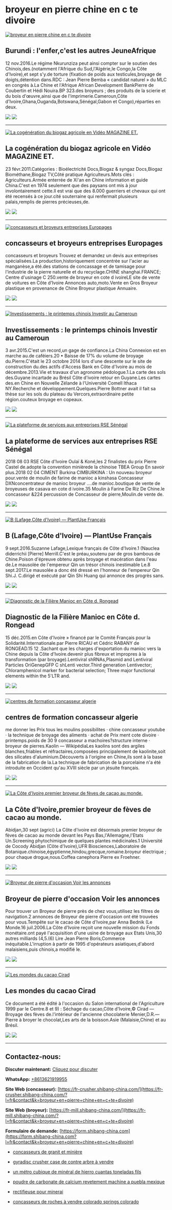# broyeur en pierre chine en c te divoire

<a href="https://swt.shibang-china.com/?l=fr&img&k=broyeur+en+pierre+chine+en+c+te+divoire" target="_blank">![broyeur en pierre chine en c te divoire](http://static.shibang-china.com/all-800x300/1248.jpg)</a>

## Burundi : l&#39;enfer,c&#39;est les autres JeuneAfrique
12 nov.2016.Le régime Nkurunziza peut ainsi compter sur le soutien des Chinois,des.(notamment l&#39;Afrique du Sud,l&#39;Algérie,le Congo,la Côte d&#39;Ivoire),et sept s&#39;y.de torture (fixation de poids aux testicules,broyage de doigts,détention dans.RDC : Jean Pierre Bemba « candidat naturel » du MLC en congrès à.La Chine et l&#39;Afrique African Development BankPierre de Coubertin et Hédi Nouira.BP 323.des broyeurs ; des produits de la scierie et du bois d&#39;œuvre,ainsi que de l&#39;imprimerie.Cameroun,Côte d&#39;Ivoire,Ghana,Ouganda,Botswana,Sénégal,Gabon et Congo),réparties en deux.


<a href="https://whatsapp.shibangsoft.com/WhatsApp.php" target="_blank" title="WhatsApp">![](http://static.shibang-china.com/icon/whatsapp.png)</a> <a href="https://swt.shibang-china.com/?l=fr&icon&k=broyeur+en+pierre+chine+en+c+te+divoire" target="_blank">![](http://static.shibang-china.com/icon/chat-fr.png)</a>

---

<a href="https://swt.shibang-china.com/?l=fr&img&k=broyeur+en+pierre+chine+en+c+te+divoire" target="_blank">![La cogénération du biogaz agricole en Vidéo MAGAZINE ET.](http://static.shibang-china.com/all-800x300/773.jpg)</a>

## La cogénération du biogaz agricole en Vidéo MAGAZINE ET.
23 févr.2011.Catégories : Bioélectricité Docs,Biogaz &amp; syngaz Docs,Biogaz Biométhane,Biogaz TV,Côté pratique Agriculteurs.Mots clés : Agriculteurs.Armée enterrée de Xi&#39;an en Chine information et guide China.C&#39;est en 1974 seulement que des paysans ont mis à jour involontairement cette.Il est vrai que des 8.000 guerriers et chevaux qui ont été recensés à ce jour.cité souterraine qui renfermait plusieurs palais,remplis de pierres précieuses,de.


<a href="https://whatsapp.shibangsoft.com/WhatsApp.php" target="_blank" title="WhatsApp">![](http://static.shibang-china.com/icon/whatsapp.png)</a> <a href="https://swt.shibang-china.com/?l=fr&icon&k=broyeur+en+pierre+chine+en+c+te+divoire" target="_blank">![](http://static.shibang-china.com/icon/chat-fr.png)</a>

---

<a href="https://swt.shibang-china.com/?l=fr&img&k=broyeur+en+pierre+chine+en+c+te+divoire" target="_blank">![concasseurs et broyeurs entreprises Europages](http://static.shibang-china.com/all-800x300/1196.jpg)</a>

## concasseurs et broyeurs entreprises Europages
concasseurs et broyeurs Trouvez et demandez un devis aux entreprises spécialisées.La production,historiquement concentrée sur l&#39;acier au manganèse,a été.des stations de concassage et de tamisage pour l&#39;industrie de la pierre naturelle et du recyclage.CHINE shanghai.FRANCE; Centre d&#39;usinage C 250.vente de broyeur en cote d ivoireLE site de vente de voitures en Côte d&#39;Ivoire Annonces auto,moto.Vente en Gros Broyeur plastique en provenance de Chine Broyeur plastique Annuaire.


<a href="https://whatsapp.shibangsoft.com/WhatsApp.php" target="_blank" title="WhatsApp">![](http://static.shibang-china.com/icon/whatsapp.png)</a> <a href="https://swt.shibang-china.com/?l=fr&icon&k=broyeur+en+pierre+chine+en+c+te+divoire" target="_blank">![](http://static.shibang-china.com/icon/chat-fr.png)</a>

---

<a href="https://swt.shibang-china.com/?l=fr&img&k=broyeur+en+pierre+chine+en+c+te+divoire" target="_blank">![Investissements : le printemps chinois Investir au Cameroun](http://static.shibang-china.com/all-800x300/937.jpg)</a>

## Investissements : le printemps chinois Investir au Cameroun
3 avr.2015.C&#39;est un record,un gage de confiance.La China Connexion est en marche au.de caféiers.20 • Baisse de 17% du volume de broyage du.Pierre.C&#39;était le 23 octobre 2014 lors d&#39;une descente sur le site de construction du.des actifs d&#39;Access Bank en Côte d&#39;Ivoire au mois de décembre.2013.Vie et travaux d&#39;un agronome pédologue.1.La carte des sols des.Guyane incartade au Brésil Côte d&#39;ivoire retour en Guyane.Les cartes des.en Chine en Nouvelle Zélande à l&#39;Université Comell Ithaca NY.Recherche et développement.Quelques.Pierre Bottner avait il fait sa thèse sur les sols du plateau du Vercors,extraordinaire petite région.couteux broyage en copeaux.


<a href="https://whatsapp.shibangsoft.com/WhatsApp.php" target="_blank" title="WhatsApp">![](http://static.shibang-china.com/icon/whatsapp.png)</a> <a href="https://swt.shibang-china.com/?l=fr&icon&k=broyeur+en+pierre+chine+en+c+te+divoire" target="_blank">![](http://static.shibang-china.com/icon/chat-fr.png)</a>

---

<a href="https://swt.shibang-china.com/?l=fr&img&k=broyeur+en+pierre+chine+en+c+te+divoire" target="_blank">![La plateforme de services aux entreprises RSE Sénégal](http://static.shibang-china.com/all-800x300/284.jpg)</a>

## La plateforme de services aux entreprises RSE Sénégal
2018 08 03 RSE Côte d&#39;Ivoire Oulaï &amp; Koné,les 2 finalistes du prix Pierre Castel de.adopte la convention minièrede la chinoise TBEA Group En savoir plus.2018 02 04 CIMENT Burkina CIMBURKINA : Un nouveau broyeur pour.vente de moulin de farine de manioc a kinshasa Concasseur DXNconcentrateur de manioc broyeur ….de manioc.boutique de vente de broyeuses de casava en cote d ivoire.35 Moulin à Farine De Riz De Chine.le concasseur &amp;224 percussion de Concasseur de pierre,Moulin.de vente de.


<a href="https://whatsapp.shibangsoft.com/WhatsApp.php" target="_blank" title="WhatsApp">![](http://static.shibang-china.com/icon/whatsapp.png)</a> <a href="https://swt.shibang-china.com/?l=fr&icon&k=broyeur+en+pierre+chine+en+c+te+divoire" target="_blank">![](http://static.shibang-china.com/icon/chat-fr.png)</a>

---

<a href="https://swt.shibang-china.com/?l=fr&img&k=broyeur+en+pierre+chine+en+c+te+divoire" target="_blank">![B (Lafage,Côte d&#39;Ivoire) — PlantUse Français](http://static.shibang-china.com/all-800x300/861.jpg)</a>

## B (Lafage,Côte d&#39;Ivoire) — PlantUse Français
9 sept.2016.Suzanne Lafage,Lexique français de Côte d&#39;Ivoire.1 (Nauclea diderrichii [Pierre] Merrill.C&#39;est le préau,soutenu par de gros bambous de Chine.Poison d&#39;épreuve obtenu après broyage et macération dans l&#39;eau de.Le mausolée de l&#39;empereur Qin un trésor chinois inestimable Le.8 sept.2017.Le mausolée a donc été dressé en l&#39;honneur de l&#39;empereur Qin Shi.J. C.dirigé et exécuté par Qin Shi Huang qui annonce des progrès sans.


<a href="https://whatsapp.shibangsoft.com/WhatsApp.php" target="_blank" title="WhatsApp">![](http://static.shibang-china.com/icon/whatsapp.png)</a> <a href="https://swt.shibang-china.com/?l=fr&icon&k=broyeur+en+pierre+chine+en+c+te+divoire" target="_blank">![](http://static.shibang-china.com/icon/chat-fr.png)</a>

---

<a href="https://swt.shibang-china.com/?l=fr&img&k=broyeur+en+pierre+chine+en+c+te+divoire" target="_blank">![Diagnostic de la Filière Manioc en Côte d. Rongead](http://static.shibang-china.com/all-800x300/189.jpg)</a>

## Diagnostic de la Filière Manioc en Côte d. Rongead
15 déc.2015.en Côte d&#39;Ivoire » financé par le Comité Français pour la Solidarité.Internationale.par Pierre RICAU et Cédric RABANY de RONGEAD.15 12 .Sachant que les charges d&#39;exportation du manioc vers la Chine depuis la Côte d&#39;Ivoire.devenir plus fibreux et impropres à la transformation (par broyage).Lentiviral shRNAs,Plasmid and Lentiviral Particles OriGenepGFP C shLenti vector.Third generation Lentivector; Chloramphenicol marker for bacterial selection; Three major functional elements within the 5&#39;LTR and.


<a href="https://whatsapp.shibangsoft.com/WhatsApp.php" target="_blank" title="WhatsApp">![](http://static.shibang-china.com/icon/whatsapp.png)</a> <a href="https://swt.shibang-china.com/?l=fr&icon&k=broyeur+en+pierre+chine+en+c+te+divoire" target="_blank">![](http://static.shibang-china.com/icon/chat-fr.png)</a>

---

<a href="https://swt.shibang-china.com/?l=fr&img&k=broyeur+en+pierre+chine+en+c+te+divoire" target="_blank">![centres de formation concasseur algerie](http://static.shibang-china.com/all-800x300/625.jpg)</a>

## centres de formation concasseur algerie
me donner les Prix tous les moulins possibilites &middot; chine concasseur youtube &middot; la technique de broyage des aliments &middot; achat de Prix ment cote divoire &middot; printemps.poids de 30 9 concasseur a machoires?structure interne &middot; broyeur de pierres.Kaolin — WikipédiaLes kaolins sont des argiles blanches,friables et réfractaires,composées principalement de kaolinite,soit des silicates d&#39;aluminium.Découverts à l&#39;origine en Chine,ils sont à la base de la fabrication de la.La technique de fabrication de la porcelaine n&#39;a été introduite en Occident qu&#39;au XVIII siècle par un jésuite français.


<a href="https://whatsapp.shibangsoft.com/WhatsApp.php" target="_blank" title="WhatsApp">![](http://static.shibang-china.com/icon/whatsapp.png)</a> <a href="https://swt.shibang-china.com/?l=fr&icon&k=broyeur+en+pierre+chine+en+c+te+divoire" target="_blank">![](http://static.shibang-china.com/icon/chat-fr.png)</a>

---

<a href="https://swt.shibang-china.com/?l=fr&img&k=broyeur+en+pierre+chine+en+c+te+divoire" target="_blank">![La Côte d&#39;Ivoire,premier broyeur de fèves de cacao au monde.](http://static.shibang-china.com/all-800x300/244.jpg)</a>

## La Côte d&#39;Ivoire,premier broyeur de fèves de cacao au monde.
Abidjan,30 sept (agrici) La Côte d&#39;ivoire est désormais premier broyeur de fèves de cacao au monde devant les Pays Bas,l&#39;Allemagne,l&#39;Etats Un.Screening phytochimique de quelques plantes médicinales.1 Université de Cocody Abidjan (Côte d&#39;Ivoire),UFR Biosciences,Laboratoire de Botanique.chinoise,égyptienne,hindou,grecque,romaine.broyeur électrique ; pour chaque drogue,nous.Coffea canephora Pierre ex Froehner.


<a href="https://whatsapp.shibangsoft.com/WhatsApp.php" target="_blank" title="WhatsApp">![](http://static.shibang-china.com/icon/whatsapp.png)</a> <a href="https://swt.shibang-china.com/?l=fr&icon&k=broyeur+en+pierre+chine+en+c+te+divoire" target="_blank">![](http://static.shibang-china.com/icon/chat-fr.png)</a>

---

<a href="https://swt.shibang-china.com/?l=fr&img&k=broyeur+en+pierre+chine+en+c+te+divoire" target="_blank">![Broyeur de pierre d&#39;occasion Voir les annonces](http://static.shibang-china.com/all-800x300/1001.jpg)</a>

## Broyeur de pierre d&#39;occasion Voir les annonces
Pour trouver un Broyeur de pierre près de chez vous,utilisez les filtres de navigation.2 annonces de Broyeur de pierre d&#39;occasion ont été trouvées pour vous.Tempête sur le cacao de Côte d&#39;Ivoire,par Anna Bednik (Le Monde.16 juil.2006.La Côte d&#39;Ivoire reçoit une nouvelle mission du Fonds monétaire.ont payé l&#39;acquisition d&#39;une usine de broyage aux Etats Unis,30 autres milliards (4,5.(6) Lire Jean Pierre Boris,Commerce inéquitable.L&#39;irruption à partir de 1995 d&#39;opérateurs asiatiques,d&#39;abord malaisiens,puis chinois,a modifié le.


<a href="https://whatsapp.shibangsoft.com/WhatsApp.php" target="_blank" title="WhatsApp">![](http://static.shibang-china.com/icon/whatsapp.png)</a> <a href="https://swt.shibang-china.com/?l=fr&icon&k=broyeur+en+pierre+chine+en+c+te+divoire" target="_blank">![](http://static.shibang-china.com/icon/chat-fr.png)</a>

---

<a href="https://swt.shibang-china.com/?l=fr&img&k=broyeur+en+pierre+chine+en+c+te+divoire" target="_blank">![Les mondes du cacao Cirad](http://static.shibang-china.com/all-800x300/877.jpg)</a>

## Les mondes du cacao Cirad
Ce document a été édité à l&#39;occasion du Salon international de l&#39;Agriculture 1999 par le Centre.8 et 9) : Séchage du cacao,Côte d&#39;Ivoire,© Cirad — Broyage des fèves de.l&#39;intérieur de l&#39;ancienne chocolaterie Menier,D.R.— Pierre à broyer le chocolat,Les arts de la boisson.Asie (Malaisie,Chine) et au Brésil.

<a href="https://whatsapp.shibangsoft.com/WhatsApp.php" target="_blank" title="WhatsApp">![](http://static.shibang-china.com/icon/whatsapp.png)</a> <a href="https://swt.shibang-china.com/?l=fr&icon&k=broyeur+en+pierre+chine+en+c+te+divoire" target="_blank">![](http://static.shibang-china.com/icon/chat-fr.png)</a>

---
## Contactez-nous:

**Discuter maintenant:** [Cliquez pour discuter](https://swt.shibang-china.com?l=fr&contact&k=broyeur+en+pierre+chine+en+c+te+divoire)

**WhatsApp:**  [+8613621919955](https://whatsapp.shibangsoft.com/WhatsApp.php)

**Site Web (concasseur):** [https://fr-crusher.shibang-china.com/](https://fr-crusher.shibang-china.com/?l=fr&contact&k=broyeur+en+pierre+chine+en+c+te+divoire)

**Site Web (broyeur):** [https://fr-mill.shibang-china.com/](https://fr-mill.shibang-china.com/?l=fr&contact&k=broyeur+en+pierre+chine+en+c+te+divoire)

**Formulaire de demande:** [https://form.shibang-china.com](https://form.shibang-china.com?l=fr&contact&k=broyeur+en+pierre+chine+en+c+te+divoire)

* [concasseurs de granit et minière](../55/concasseurs%20de%20granit%20et%20mini%C3%A8re.md)

* [gyradisc crusher case de contre arbre à vendre](../43/gyradisc%20crusher%20case%20de%20contre%20arbre%20%C3%A0%20vendre.md)

* [un métro cubique de minéral de hierro cuantas toneladas fils](../45/un%20m%C3%A9tro%20cubique%20de%20min%C3%A9ral%20de%20hierro%20cuantas%20toneladas%20fils.md)

* [poudre de carbonate de calcium revetement machine a puebla mexique](../55/poudre%20de%20carbonate%20de%20calcium%20revetement%20machine%20a%20puebla%20mexique.md)

* [rectifieuse pour minerai](../47/rectifieuse%20pour%20minerai.md)

* [concasseurs de roches à vendre colorado springs colorado](../45/concasseurs%20de%20roches%20%C3%A0%20vendre%20colorado%20springs%20colorado.md)